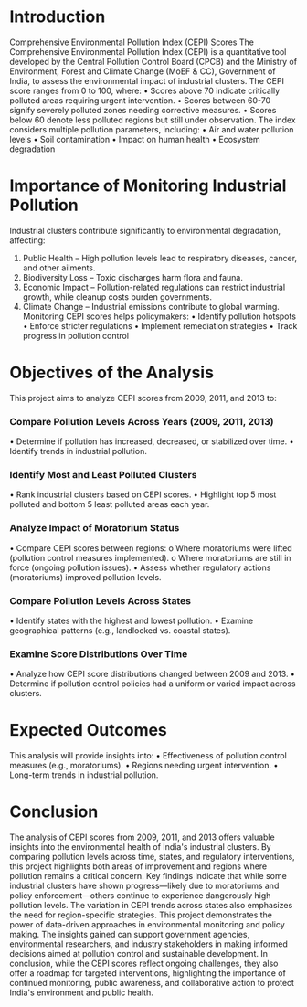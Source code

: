 # Introduction 
Comprehensive Environmental Pollution Index (CEPI) Scores 
The Comprehensive Environmental Pollution Index (CEPI) is a quantitative tool developed by the Central 
Pollution Control Board (CPCB) and the Ministry of Environment, Forest and Climate Change (MoEF & CC), 
Government of India, to assess the environmental impact of industrial clusters. The CEPI score ranges from 0 
to 100, where: 
• Scores above 70 indicate critically polluted areas requiring urgent intervention. 
• Scores between 60-70 signify severely polluted zones needing corrective measures. 
• Scores below 60 denote less polluted regions but still under observation. 
The index considers multiple pollution parameters, including: 
• Air and water pollution levels 
• Soil contamination 
• Impact on human health 
• Ecosystem degradation 

# Importance of Monitoring Industrial Pollution 
Industrial clusters contribute significantly to environmental degradation, affecting: 
1. Public Health – High pollution levels lead to respiratory diseases, cancer, and other ailments. 
2. Biodiversity Loss – Toxic discharges harm flora and fauna. 
3. Economic Impact – Pollution-related regulations can restrict industrial growth, while cleanup costs 
burden governments. 
4. Climate Change – Industrial emissions contribute to global warming. 
Monitoring CEPI scores helps policymakers: 
• Identify pollution hotspots 
• Enforce stricter regulations 
• Implement remediation strategies 
• Track progress in pollution control 
   
# Objectives of the Analysis 
This project aims to analyze CEPI scores from 2009, 2011, and 2013 to: 
### Compare Pollution Levels Across Years (2009, 2011, 2013) 
• Determine if pollution has increased, decreased, or stabilized over time. 
• Identify trends in industrial pollution. 
### Identify Most and Least Polluted Clusters 
• Rank industrial clusters based on CEPI scores. 
• Highlight top 5 most polluted and bottom 5 least polluted areas each year. 
### Analyze Impact of Moratorium Status 
• Compare CEPI scores between regions: 
o Where moratoriums were lifted (pollution control measures implemented). 
o Where moratoriums are still in force (ongoing pollution issues). 
• Assess whether regulatory actions (moratoriums) improved pollution levels. 
### Compare Pollution Levels Across States 
• Identify states with the highest and lowest pollution. 
• Examine geographical patterns (e.g., landlocked vs. coastal states). 
### Examine Score Distributions Over Time 
• Analyze how CEPI score distributions changed between 2009 and 2013. 
• Determine if pollution control policies had a uniform or varied impact across clusters. 

# Expected Outcomes 
This analysis will provide insights into: 
• Effectiveness of pollution control measures (e.g., moratoriums). 
• Regions needing urgent intervention. 
• Long-term trends in industrial pollution.
 
# Conclusion 
The analysis of CEPI scores from 2009, 2011, and 2013 offers valuable insights into the environmental health 
of India's industrial clusters. By comparing pollution levels across time, states, and regulatory interventions, 
this project highlights both areas of improvement and regions where pollution remains a critical concern. 
Key findings indicate that while some industrial clusters have shown progress—likely due to moratoriums and 
policy enforcement—others continue to experience dangerously high pollution levels. The variation in CEPI 
trends across states also emphasizes the need for region-specific strategies. 
This project demonstrates the power of data-driven approaches in environmental monitoring and policy
making. The insights gained can support government agencies, environmental researchers, and industry 
stakeholders in making informed decisions aimed at pollution control and sustainable development. 
In conclusion, while the CEPI scores reflect ongoing challenges, they also offer a roadmap for targeted 
interventions, highlighting the importance of continued monitoring, public awareness, and collaborative action 
to protect India's environment and public health.
